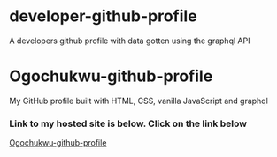 # developer-github-profile

A developers github profile with data gotten using the graphql API

# Ogochukwu-github-profile

My GitHub profile built with HTML, CSS, vanilla JavaScript and graphql

### Link to my hosted site is below. Click on the link below

[Ogochukwu-github-profile](https://odomfavour.github.io/dev-github-profile)
